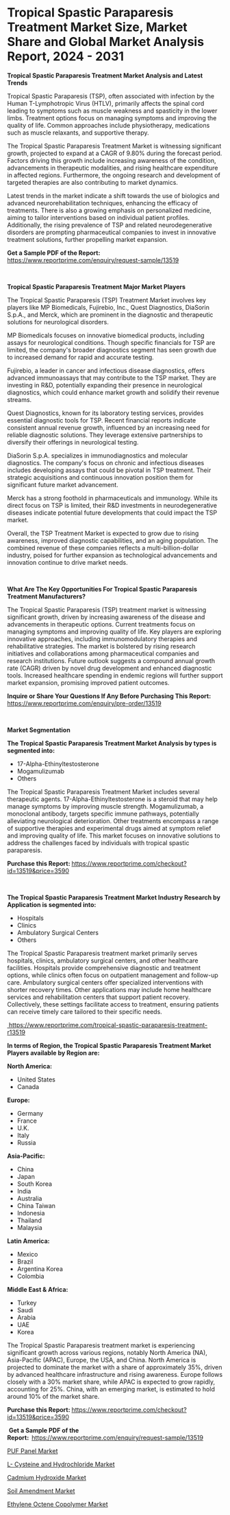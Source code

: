 <p><h1>Tropical Spastic Paraparesis Treatment Market Size, Market Share and Global Market Analysis Report, 2024 - 2031</h1></p><p><strong>Tropical Spastic Paraparesis Treatment Market Analysis and Latest Trends</strong></p>
<p><p>Tropical Spastic Paraparesis (TSP), often associated with infection by the Human T-Lymphotropic Virus (HTLV), primarily affects the spinal cord leading to symptoms such as muscle weakness and spasticity in the lower limbs. Treatment options focus on managing symptoms and improving the quality of life. Common approaches include physiotherapy, medications such as muscle relaxants, and supportive therapy. </p><p>The Tropical Spastic Paraparesis Treatment Market is witnessing significant growth, projected to expand at a CAGR of 9.80% during the forecast period. Factors driving this growth include increasing awareness of the condition, advancements in therapeutic modalities, and rising healthcare expenditure in affected regions. Furthermore, the ongoing research and development of targeted therapies are also contributing to market dynamics. </p><p>Latest trends in the market indicate a shift towards the use of biologics and advanced neurorehabilitation techniques, enhancing the efficacy of treatments. There is also a growing emphasis on personalized medicine, aiming to tailor interventions based on individual patient profiles. Additionally, the rising prevalence of TSP and related neurodegenerative disorders are prompting pharmaceutical companies to invest in innovative treatment solutions, further propelling market expansion.</p></p>
<p><strong>Get a Sample PDF of the Report:&nbsp;</strong> <a href="https://www.reportprime.com/enquiry/request-sample/13519?utm_campaign=1845&utm_medium=2&utm_source=Github&utm_content=ia&utm_term=29112024&utm_id=tropical-spastic-paraparesis-treatment">https://www.reportprime.com/enquiry/request-sample/13519</a></p>
<p>&nbsp;</p>
<p><strong>Tropical Spastic Paraparesis Treatment Major Market Players</strong></p>
<p><p>The Tropical Spastic Paraparesis (TSP) Treatment Market involves key players like MP Biomedicals, Fujirebio, Inc., Quest Diagnostics, DiaSorin S.p.A., and Merck, which are prominent in the diagnostic and therapeutic solutions for neurological disorders. </p><p>MP Biomedicals focuses on innovative biomedical products, including assays for neurological conditions. Though specific financials for TSP are limited, the company's broader diagnostics segment has seen growth due to increased demand for rapid and accurate testing. </p><p>Fujirebio, a leader in cancer and infectious disease diagnostics, offers advanced immunoassays that may contribute to the TSP market. They are investing in R&D, potentially expanding their presence in neurological diagnostics, which could enhance market growth and solidify their revenue streams.</p><p>Quest Diagnostics, known for its laboratory testing services, provides essential diagnostic tools for TSP. Recent financial reports indicate consistent annual revenue growth, influenced by an increasing need for reliable diagnostic solutions. They leverage extensive partnerships to diversify their offerings in neurological testing.</p><p>DiaSorin S.p.A. specializes in immunodiagnostics and molecular diagnostics. The company's focus on chronic and infectious diseases includes developing assays that could be pivotal in TSP treatment. Their strategic acquisitions and continuous innovation position them for significant future market advancement.</p><p>Merck has a strong foothold in pharmaceuticals and immunology. While its direct focus on TSP is limited, their R&D investments in neurodegenerative diseases indicate potential future developments that could impact the TSP market.</p><p>Overall, the TSP Treatment Market is expected to grow due to rising awareness, improved diagnostic capabilities, and an aging population. The combined revenue of these companies reflects a multi-billion-dollar industry, poised for further expansion as technological advancements and innovation continue to drive market needs.</p></p>
<p>&nbsp;</p>
<p><strong>What Are The Key Opportunities For Tropical Spastic Paraparesis Treatment Manufacturers?</strong></p>
<p><p>The Tropical Spastic Paraparesis (TSP) treatment market is witnessing significant growth, driven by increasing awareness of the disease and advancements in therapeutic options. Current treatments focus on managing symptoms and improving quality of life. Key players are exploring innovative approaches, including immunomodulatory therapies and rehabilitative strategies. The market is bolstered by rising research initiatives and collaborations among pharmaceutical companies and research institutions. Future outlook suggests a compound annual growth rate (CAGR) driven by novel drug development and enhanced diagnostic tools. Increased healthcare spending in endemic regions will further support market expansion, promising improved patient outcomes.</p></p>
<p><strong>Inquire or Share Your Questions If Any Before Purchasing This Report:</strong> <a href="https://www.reportprime.com/enquiry/pre-order/13519?utm_campaign=1845&utm_medium=2&utm_source=Github&utm_content=ia&utm_term=29112024&utm_id=tropical-spastic-paraparesis-treatment">https://www.reportprime.com/enquiry/pre-order/13519</a></p>
<p>&nbsp;</p>
<p><strong>Market Segmentation</strong></p>
<p><strong>The Tropical Spastic Paraparesis Treatment Market Analysis by types is segmented into:</strong></p>
<p><ul><li>17-Alpha-Ethinyltestosterone</li><li>Mogamulizumab</li><li>Others</li></ul></p>
<p><p>The Tropical Spastic Paraparesis Treatment Market includes several therapeutic agents. 17-Alpha-Ethinyltestosterone is a steroid that may help manage symptoms by improving muscle strength. Mogamulizumab, a monoclonal antibody, targets specific immune pathways, potentially alleviating neurological deterioration. Other treatments encompass a range of supportive therapies and experimental drugs aimed at symptom relief and improving quality of life. This market focuses on innovative solutions to address the challenges faced by individuals with tropical spastic paraparesis.</p></p>
<p><strong>Purchase this Report:&nbsp;</strong><a href="https://www.reportprime.com/checkout?id=13519&price=3590&utm_campaign=1845&utm_medium=2&utm_source=Github&utm_content=ia&utm_term=29112024&utm_id=tropical-spastic-paraparesis-treatment">https://www.reportprime.com/checkout?id=13519&price=3590</a></p>
<p>&nbsp;</p>
<p><strong>The Tropical Spastic Paraparesis Treatment Market Industry Research by Application is segmented into:</strong></p>
<p><ul><li>Hospitals</li><li>Clinics</li><li>Ambulatory Surgical Centers</li><li>Others</li></ul></p>
<p><p>The Tropical Spastic Paraparesis treatment market primarily serves hospitals, clinics, ambulatory surgical centers, and other healthcare facilities. Hospitals provide comprehensive diagnostic and treatment options, while clinics often focus on outpatient management and follow-up care. Ambulatory surgical centers offer specialized interventions with shorter recovery times. Other applications may include home healthcare services and rehabilitation centers that support patient recovery. Collectively, these settings facilitate access to treatment, ensuring patients can receive timely care tailored to their specific needs.</p></p>
<p><a href="https://www.reportprime.com/tropical-spastic-paraparesis-treatment-r13519?utm_campaign=1845&utm_medium=2&utm_source=Github&utm_content=ia&utm_term=29112024&utm_id=tropical-spastic-paraparesis-treatment">&nbsp;https://www.reportprime.com/tropical-spastic-paraparesis-treatment-r13519</a></p>
<p><strong>In terms of Region, the Tropical Spastic Paraparesis Treatment Market Players available by Region are:</strong></p>
<p>
    <p> <strong> North America: </strong>
        <ul>
            <li>United States</li>
            <li>Canada</li>
        </ul>
        </p> 
    <p> <strong> Europe: </strong>
        <ul>
            <li>Germany</li>
            <li>France</li>
            <li>U.K.</li>
            <li>Italy</li>
            <li>Russia</li>
        </ul>
        </p> 
    <p> <strong> Asia-Pacific: </strong>
        <ul>
            <li>China</li>
            <li>Japan</li>
            <li>South Korea</li>
            <li>India</li>
            <li>Australia</li>
            <li>China Taiwan</li>
            <li>Indonesia</li>
            <li>Thailand</li>
            <li>Malaysia</li>
        </ul>
        </p> 
    <p> <strong> Latin America: </strong>
        <ul>
            <li>Mexico</li>
            <li>Brazil</li>
            <li>Argentina Korea</li>
            <li>Colombia</li>
        </ul>
        </p> 
    <p> <strong> Middle East & Africa: </strong>
        <ul>
            <li>Turkey</li>
            <li>Saudi</li>
            <li>Arabia</li>
            <li>UAE</li>
            <li>Korea</li>
        </ul>
    </p>
    </p>
<p><p>The Tropical Spastic Paraparesis treatment market is experiencing significant growth across various regions, notably North America (NA), Asia-Pacific (APAC), Europe, the USA, and China. North America is projected to dominate the market with a share of approximately 35%, driven by advanced healthcare infrastructure and rising awareness. Europe follows closely with a 30% market share, while APAC is expected to grow rapidly, accounting for 25%. China, with an emerging market, is estimated to hold around 10% of the market share.</p></p>
<p><strong>Purchase this Report: </strong><a href="https://www.reportprime.com/checkout?id=13519&price=3590&utm_campaign=1845&utm_medium=2&utm_source=Github&utm_content=ia&utm_term=29112024&utm_id=tropical-spastic-paraparesis-treatment">https://www.reportprime.com/checkout?id=13519&price=3590</a></p>
<p>&nbsp;<strong>Get a Sample PDF of the Report:&nbsp;&nbsp;</strong><a href="https://www.reportprime.com/enquiry/request-sample/13519?utm_campaign=1845&utm_medium=2&utm_source=Github&utm_content=ia&utm_term=29112024&utm_id=tropical-spastic-paraparesis-treatment">https://www.reportprime.com/enquiry/request-sample/13519</a></p>
<p><strong></strong></p>
<p><p><a href="https://www.linkedin.com/pulse/puf-panel-market-evolution-future-outlook-forecasting-industry-88jpe?utm_campaign=1845&utm_medium=2&utm_source=Github&utm_content=ia&utm_term=29112024&utm_id=tropical-spastic-paraparesis-treatment">PUF Panel Market</a></p><p><a href="https://issuu.com/reportprime-2/docs/l-cysteine-and-hydrochloride-market-size-2030.pptx?utm_campaign=1845&utm_medium=2&utm_source=Github&utm_content=ia&utm_term=29112024&utm_id=tropical-spastic-paraparesis-treatment">L- Cysteine and Hydrochloride Market</a></p><p><a href="https://issuu.com/reportprime-2/docs/cadmium-hydroxide-market-size-2030.pptx?utm_campaign=1845&utm_medium=2&utm_source=Github&utm_content=ia&utm_term=29112024&utm_id=tropical-spastic-paraparesis-treatment">Cadmium Hydroxide Market</a></p><p><a href="https://www.linkedin.com/pulse/in-depth-soil-amendment-market-review-size-share-46cagr-j6bbe?utm_campaign=1845&utm_medium=2&utm_source=Github&utm_content=ia&utm_term=29112024&utm_id=tropical-spastic-paraparesis-treatment">Soil Amendment Market</a></p><p><a href="https://www.linkedin.com/pulse/ethylene-octene-copolymer-market-trends-insights-type-5b1pe?utm_campaign=1845&utm_medium=2&utm_source=Github&utm_content=ia&utm_term=29112024&utm_id=tropical-spastic-paraparesis-treatment">Ethylene Octene Copolymer Market</a></p></p>